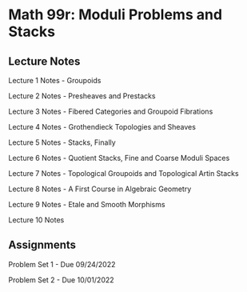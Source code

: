 <html>
<body>
<h1>Math 99r: Moduli Problems and Stacks</h1>
<h2>Lecture Notes</h2>
  <p>Lecture 1 Notes - Groupoids</p>
  <p>Lecture 2 Notes - Presheaves and Prestacks</p>
  <p>Lecture 3 Notes - Fibered Categories and Groupoid Fibrations</p>
  <p>Lecture 4 Notes - Grothendieck Topologies and Sheaves</p>
  <p>Lecture 5 Notes - Stacks, Finally</p>
  <p>Lecture 6 Notes - Quotient Stacks, Fine and Coarse Moduli Spaces</p>
  <p>Lecture 7 Notes - Topological Groupoids and Topological Artin Stacks</p>
  <p>Lecture 8 Notes - A First Course in Algebraic Geometry</p>
  <p>Lecture 9 Notes - Etale and Smooth Morphisms</p>
  <p>Lecture 10 Notes
<h2>Assignments</h2>
  <p>Problem Set 1 - Due 09/24/2022</p>
  <p>Problem Set 2 - Due 10/01/2022</p>
